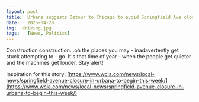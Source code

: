 ```yaml
---
layout: post
title:  Urbana suggests Detour to Chicago to avoid Springfield Ave closure
date:   2025-04-28
img:  driving.jpg
tags:   [News, Politics]
---
```


Construction construction...oh the places you may - inadavertently get stuck attempting to - go. It's that time of year - when the people get quieter and the machines get louder. Stay alert!

Inspiration for this story: [https://www.wcia.com/news/local-news/springfield-avenue-closure-in-urbana-to-begin-this-week/](https://www.wcia.com/news/local-news/springfield-avenue-closure-in-urbana-to-begin-this-week/)
